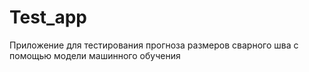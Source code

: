 # Test_app
Приложение для тестирования прогноза размеров сварного шва с помощью модели машинного обучения
